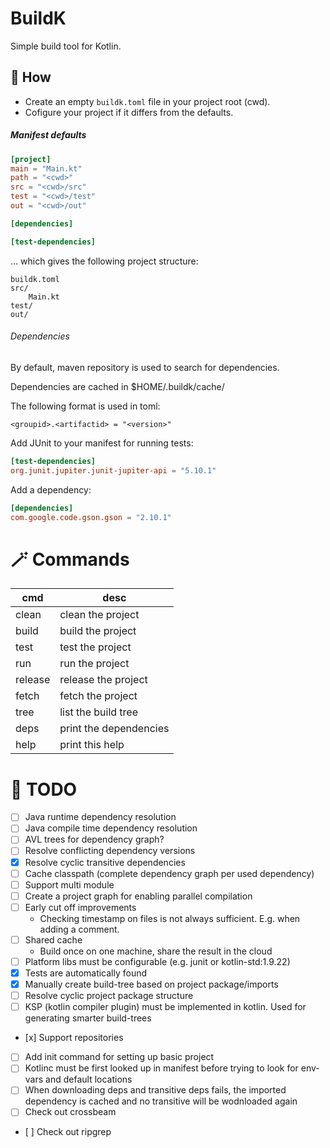 # BuildK
Simple build tool for Kotlin.

## 📜 How
- Create an empty `buildk.toml` file in your project root (cwd).
- Cofigure your project if it differs from the defaults.

##### Manifest defaults
```toml
[project]
main = "Main.kt"
path = "<cwd>"
src = "<cwd>/src"
test = "<cwd>/test"
out = "<cwd>/out"

[dependencies]

[test-dependencies]
```
... which gives the following project structure:

```
buildk.toml
src/
    Main.kt
test/
out/
```

###### Dependencies
By default, maven repository is used to search for dependencies.

Dependencies are cached in $HOME/.buildk/cache/

The following format is used in toml: 

`<groupid>.<artifactid> = "<version>"`

Add JUnit to your manifest for running tests:
```toml
[test-dependencies]
org.junit.jupiter.junit-jupiter-api = "5.10.1"
```

Add a dependency:
```toml
[dependencies]
com.google.code.gson.gson = "2.10.1"
```

# 🪄 Commands

| cmd | desc |
| --- | ---- |
| clean   | clean the project      |
| build   | build the project      |
| test    | test the project       |
| run     | run the project        |
| release | release the project    |
| fetch   | fetch the project      |
| tree    | list the build tree    |
| deps    | print the dependencies |
| help    | print this help        |

# 🚧 TODO
- [ ] Java runtime dependency resolution
- [ ] Java compile time dependency resolution
- [ ] AVL trees for dependency graph?
- [ ] Resolve conflicting dependency versions
- [x] Resolve cyclic transitive dependencies
- [ ] Cache classpath (complete dependency graph per used dependency)
- [ ] Support multi module
- [ ] Create a project graph for enabling parallel compilation
- [ ] Early cut off improvements
  * Checking timestamp on files is not always sufficient. E.g. when adding a comment.
- [ ] Shared cache 
  * Build once on one machine, share the result in the cloud
- [ ] Platform libs must be configurable (e.g. junit or kotlin-std:1.9.22)
- [x] Tests are automatically found
- [x] Manually create build-tree based on project package/imports
- [ ] Resolve cyclic project package structure
- [ ] KSP (kotlin compiler plugin) must be implemented in kotlin. Used for generating smarter build-trees
- [x] Support repositories
- [ ] Add init command for setting up basic project
- [ ] Kotlinc must be first looked up in manifest before trying to look for env-vars and default locations
- [ ] When downloading deps and transitive deps fails, the imported dependency is cached and no transitive will be wodnloaded again
- [ ] Check out crossbeam
- [ ] Check out ripgrep
